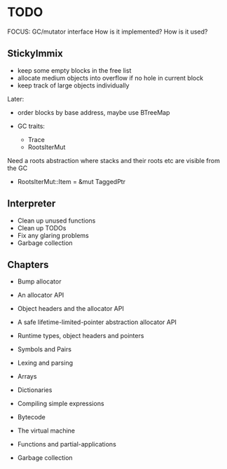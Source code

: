 # TODO

FOCUS: GC/mutator interface
  How is it implemented?
  How is it used?

## StickyImmix

* keep some empty blocks in the free list
* allocate medium objects into overflow if no hole in current block
* keep track of large objects individually

Later:
* order blocks by base address, maybe use BTreeMap

* GC traits:
  * Trace
  * RootsIterMut

Need a roots abstraction where stacks and their roots etc are visible from
the GC
* RootsIterMut::Item = &mut TaggedPtr


## Interpreter

* Clean up unused functions
* Clean up TODOs
* Fix any glaring problems
* Garbage collection


## Chapters

* Bump allocator
* An allocator API
* Object headers and the allocator API

* A safe lifetime-limited-pointer abstraction allocator API
* Runtime types, object headers and pointers

* Symbols and Pairs
* Lexing and parsing

* Arrays
* Dictionaries

* Compiling simple expressions
* Bytecode
* The virtual machine

* Functions and partial-applications

* Garbage collection
